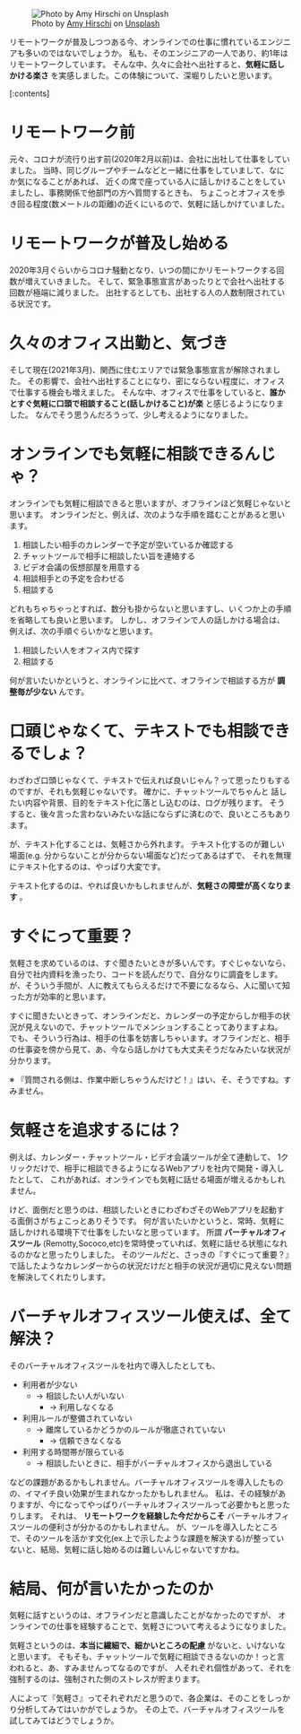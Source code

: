 <!-- 
title: リモートワークになってから『気軽にすぐ聞く』ことが難しくなった
date: 2021-03-10T20:00:00+09:00
draft: false
description: 
image: 
icon: 😕
-->

<figure title="Photo by Amy Hirschi on Unsplash">
<img alt="Photo by Amy Hirschi on Unsplash" src="https://res.cloudinary.com/silverbirder/image/upload/v1615385315/silver-birder.github.io/blog/amy-hirschi-JaoVGh5aJ3E-unsplash.jpg">
<figcaption>Photo by <a href="https://unsplash.com/@amyhirschi?utm_source=unsplash&utm_medium=referral&utm_content=creditCopyText">Amy Hirschi</a> on <a href="https://unsplash.com/s/photos/consultation?utm_source=unsplash&utm_medium=referral&utm_content=creditCopyText">Unsplash</a></figcaption>
</figure>

リモートワークが普及しつつある今、オンラインでの仕事に慣れているエンジニアも多いのではないでしょうか。
私も、そのエンジニアの一人であり、約1年はリモートワークしています。
そんな中、久々に会社へ出社すると、**気軽に話しかける楽さ** を実感しました。この体験について、深堀りしたいと思います。

[:contents]

# リモートワーク前

元々、コロナが流行り出す前(2020年2月以前)は、会社に出社して仕事をしていました。
当時、同じグループやチームなどと一緒に仕事をしていまして、なにか気になることがあれば、
近くの席で座っている人に話しかけることをしていましたし、事務関係で他部門の方へ質問するときも、
ちょこっとオフィスを歩き回る程度(数メートルの距離)の近くにいるので、気軽に話しかけていました。

# リモートワークが普及し始める

2020年3月ぐらいからコロナ騒動となり、いつの間にかリモートワークする回数が増えていきました。
そして、緊急事態宣言があったりとで会社へ出社する回数が極端に減りました。
出社するとしても、出社する人の人数制限されている状況です。

# 久々のオフィス出勤と、気づき

そして現在(2021年3月)、関西に住むエリアでは緊急事態宣言が解除されました。
その影響で、会社へ出社することになり、密にならない程度に、オフィスで仕事する機会も増えました。
そんな中、オフィスで仕事をしていると、**誰かとすぐ気軽に口頭で相談すること(話しかけること)が楽** と感じるようになりました。
なんでそう思うんだろうって、少し考えるようになりました。

# オンラインでも気軽に相談できるんじゃ？

オンラインでも気軽に相談できると思いますが、オフラインほど気軽じゃないと思います。
オンラインだと、例えば、次のような手順を踏むことがあると思います。

1. 相談したい相手のカレンダーで予定が空いているか確認する
2. チャットツールで相手に相談したい旨を連絡する
3. ビデオ会議の仮想部屋を用意する
4. 相談相手との予定を合わせる
5. 相談する

どれもちゃちゃっとすれば、数分も掛からないと思いますし、いくつか上の手順を省略しても良いと思います。
しかし、オフラインで人の話しかける場合は、例えば、次の手順ぐらいかなと思います。

1. 相談したい人をオフィス内で探す
2. 相談する

何が言いたいかというと、オンラインに比べて、オフラインで相談する方が **調整毎が少ない** んです。

# 口頭じゃなくて、テキストでも相談できるでしょ？

わざわざ口頭じゃなくて、テキストで伝えれば良いじゃん？って思ったりもするのですが、それも気軽じゃないです。
確かに、チャットツールでちゃんと 話したい内容や背景、目的をテキスト化に落とし込むのは、ログが残ります。
そうすると、後々言った言わないみたいな話にならずに済むので、良いところもあります。

が、テキスト化することは、気軽さから外れます。
テキスト化するのが難しい場面(e.g. 分からないことが分からない場面など)だってあるはずで、
それを無理にテキスト化するのは、やっぱり大変です。

テキスト化するのは、やれば良いかもしれませんが、**気軽さの障壁が高くなります** 。

# すぐにって重要？

気軽さを求めているのは、すぐ聞きたいときが多いんです。すぐじゃないなら、
自分で社内資料を漁ったり、コードを読んだりで、自分なりに調査をします。
が、そういう手間が、人に教えてもらえるだけで不要になるなら、人に聞いて知った方が効率的と思います。

すぐに聞きたいときって、オンラインだと、カレンダーの予定からしか相手の状況が見えないので、チャットツールでメンションすることってありますよね。
でも、そういう行為は、相手の仕事を妨害しちゃいます。オフラインだと、相手の仕事姿を傍から見て、あ、今なら話しかけても大丈夫そうだなみたいな状況が分かります。

※ 『質問される側は、作業中断しちゃうんだけど！』はい、そ、そうですね。すみません。

# 気軽さを追求するには？

例えば、カレンダー・チャットツール・ビデオ会議ツールが全て連動して、
1クリックだけで、相手に相談できるようになるWebアプリを社内で開発・導入したとして、
これがあれば、オンラインでも気軽に話せる場面が増えるかもしれません。

けど、面倒だと思うのは、相談したいときにわざわざそのWebアプリを起動する面倒さがちょこっとありそうです。
何が言いたいかというと、常時、気軽に話しかけれる環境下で仕事をしたいなと思っています。
所謂 **バーチャルオフィスツール** (Remotty,Sococo,etc)を常時使っていれば、気軽に話せる状態になれるのかなと思ったりしました。
そのツールだと、さっきの『すぐにって重要？』で話したようなカレンダーからの状況だけだと相手の状況が適切に見えない問題を解決してくれたりします。

# バーチャルオフィスツール使えば、全て解決？

そのバーチャルオフィスツールを社内で導入したとしても、

* 利用者が少ない
  * → 相談したい人がいない
    * → 利用しなくなる
* 利用ルールが整備されていない
  * → 離席しているかどうかのルールが徹底されていない
    * → 信頼できなくなる
* 利用する時間帯が限らている
  * → 相談したいときに、相手がバーチャルオフィスから退出している

などの課題があるかもしれません。バーチャルオフィスツールを導入したものの、イマイチ良い効果が生まれなかったかもしれません。
私は、その経験がありますが、今になってやっぱりバーチャルオフィスツールって必要かもと思ったりします。
それは、 **リモートワークを経験した今だからこそ** バーチャルオフィスツールの便利さが分かるのかもしれません。
が、ツールを導入したところで、そのツールを活かす文化(ex.上で示したような課題を解決する)が整っていないと、結局、気軽に話し始めるのは難しいんじゃないですかね。

# 結局、何が言いたかったのか

気軽に話すというのは、オフラインだと意識したことがなかったのですが、
オンラインでの仕事を経験することで、気軽さについて考えるようになりました。

気軽さというのは、**本当に繊細で、細かいところの配慮** がないと、いけないなと思います。
そもそも、チャットツールで気軽に相談できるないのか！っと言われると、あ、すみませんってなるのですが、
人それぞれ個性があって、それを強制するのは、強制された側のストレスが貯まります。

人によって『気軽さ』ってそれぞれだと思うので、各企業は、そのことをしっかり分析してみてはいかがでしょうか。
その上で、バーチャルオフィスツールを試してみてはどうでしょうか。
